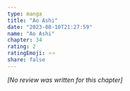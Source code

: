 ```yaml
---
type: manga
title: "Ao Ashi"
date: "2023-08-10T21:27:59"
name: "Ao Ashi"
chapter: 34
rating: 2
ratingEmoji: ⭐️⭐️
share: false
---
```


_[No review was written for this chapter]_
